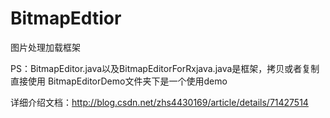 ﻿# BitmapEdtior
图片处理加载框架


PS：BitmapEditor.java以及BitmapEditorForRxjava.java是框架，拷贝或者复制直接使用
BitmapEditorDemo文件夹下是一个使用demo

详细介绍文档：http://blog.csdn.net/zhs4430169/article/details/71427514